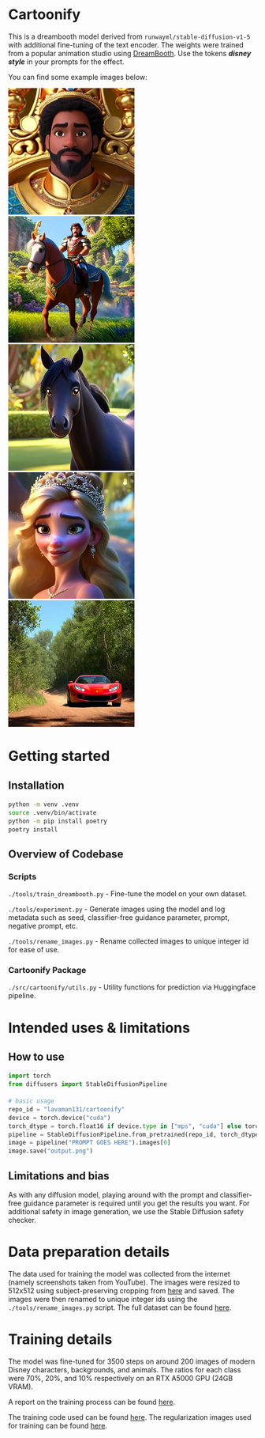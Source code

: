 # Cartoonify

This is a dreambooth model derived from `runwayml/stable-diffusion-v1-5` with additional fine-tuning of the text encoder. The weights were trained from a popular animation studio using [DreamBooth](https://dreambooth.github.io/). Use the tokens **_disney style_** in your prompts for the effect.

You can find some example images below:

<p float="left">
    <img width=256 height=256 src="./images/king.png">
    <img width=256 height=256 src="./images/legend_of_zelda.png">
    <img width=256 height=256 src="./images/pony.png">
    <img width=256 height=256 src="./images/princess.png">
    <img width=256 height=256 src="./images/red_ferrari.png">
</p>

# Getting started

## Installation

```bash
python -m venv .venv
source .venv/bin/activate
python -m pip install poetry
poetry install
```

## Overview of Codebase

### Scripts

`./tools/train_dreambooth.py` - Fine-tune the model on your own dataset.

`./tools/experiment.py` - Generate images using the model and log metadata such as seed, classifier-free guidance parameter, prompt, negative prompt, etc.

`./tools/rename_images.py` - Rename collected images to unique integer id for ease of use.

### Cartoonify Package

`./src/cartoonify/utils.py` - Utility functions for prediction via Huggingface pipeline.

# Intended uses & limitations

## How to use

```python
import torch
from diffusers import StableDiffusionPipeline

# basic usage
repo_id = "lavaman131/cartoonify"
device = torch.device("cuda")
torch_dtype = torch.float16 if device.type in ["mps", "cuda"] else torch.float32
pipeline = StableDiffusionPipeline.from_pretrained(repo_id, torch_dtype=torch_dtype).to(device)
image = pipeline("PROMPT GOES HERE").images[0]
image.save("output.png")
```

## Limitations and bias

As with any diffusion model, playing around with the prompt and classifier-free guidance parameter is required until you get the results you want. For additional safety in image generation, we use the Stable Diffusion safety checker.

# Data preparation details

The data used for training the model was collected from the internet (namely screenshots taken from YouTube). The images were resized to 512x512 using subject-preserving cropping from [here](https://www.birme.net/) and saved. The images were then renamed to unique integer ids using the `./tools/rename_images.py` script. The full dataset can be found [here](https://huggingface.co/datasets/lavaman131/pixar-images).

# Training details

The model was fine-tuned for 3500 steps on around 200 images of modern Disney characters, backgrounds, and animals. The ratios for each class were 70%, 20%, and 10% respectively on an RTX A5000 GPU (24GB VRAM).

A report on the training process can be found [here](https://api.wandb.ai/links/lavaalex/5zagq2tk).

The training code used can be found [here](https://github.com/huggingface/diffusers/blob/main/examples/dreambooth/train_dreambooth.py). The regularization images used for training can be found [here](https://github.com/aitrepreneur/SD-Regularization-Images-Style-Dreambooth/tree/main/style_ddim).
